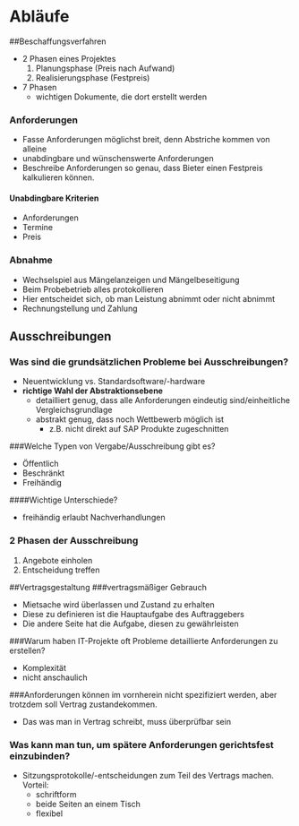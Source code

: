 # Abläufe
##Beschaffungsverfahren
* 2 Phasen eines Projektes
    1. Planungsphase (Preis nach Aufwand)
    2. Realisierungsphase (Festpreis)
* 7 Phasen
    * wichtigen Dokumente, die dort erstellt werden

### Anforderungen
* Fasse Anforderungen möglichst breit, denn Abstriche kommen von alleine
* unabdingbare und wünschenswerte Anforderungen
* Beschreibe Anforderungen so genau, dass Bieter einen Festpreis kalkulieren können.

#### Unabdingbare Kriterien
* Anforderungen
* Termine
* Preis

### Abnahme
* Wechselspiel aus Mängelanzeigen und Mängelbeseitigung
* Beim Probebetrieb alles protokollieren
* Hier entscheidet sich, ob man Leistung abnimmt oder nicht abnimmt
* Rechnungstellung und Zahlung

## Ausschreibungen
### Was sind die grundsätzlichen Probleme bei Ausschreibungen?
* Neuentwicklung vs. Standardsoftware/-hardware
* **richtige Wahl der Abstraktionsebene**
    * detailliert genug, dass alle Anforderungen eindeutig sind/einheitliche Vergleichsgrundlage
    * abstrakt genug, dass noch Wettbewerb möglich ist
        * z.B. nicht direkt auf SAP Produkte zugeschnitten

###Welche Typen von Vergabe/Ausschreibung gibt es?
* Öffentlich
* Beschränkt
* Freihändig

####Wichtige Unterschiede?
* freihändig erlaubt Nachverhandlungen

### 2 Phasen der Ausschreibung
1. Angebote einholen
2. Entscheidung treffen

##Vertragsgestaltung
###vertragsmäßiger Gebrauch
* Mietsache wird überlassen und Zustand zu erhalten
* Diese zu definieren ist die Hauptaufgabe des Auftraggebers
* Die andere Seite hat die Aufgabe, diesen zu gewährleisten

###Warum haben IT-Projekte oft Probleme detaillierte Anforderungen zu erstellen?
* Komplexität
* nicht anschaulich

###Anforderungen können im vornherein nicht spezifiziert werden, aber trotzdem soll Vertrag zustandekommen.
* Das was man in Vertrag schreibt, muss überprüfbar sein

### Was kann man tun, um spätere Anforderungen gerichtsfest einzubinden?
* Sitzungsprotokolle/-entscheidungen zum Teil des Vertrags machen. Vorteil: 
    * schriftform
    * beide Seiten an einem Tisch
    * flexibel
